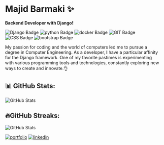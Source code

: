 # Majid Barmaki ✨

**Backend Developer with Django!**

![Django Badge](https://img.shields.io/badge/Django-4ab88f?logo=django&logoColor=323643&style=flat-square)
![python Badge](https://img.shields.io/badge/Python-yellow?logo=python&logoColor=white&style=flat-square)
![docker Badge](https://img.shields.io/badge/Docker-2e4bb2?logo=docker&logoColor=white&style=flat-square)
![GIT Badge](https://img.shields.io/badge/GIT-ff0000?logo=git&logoColor=white&style=flat-square)
![CSS Badge](https://img.shields.io/badge/CSS-008bff?logo=css3&logoColor=white&style=flat-square)
![bootstrap Badge](https://img.shields.io/badge/bootstrap-bc05ff?logo=bootstrap&logoColor=white&style=flat-square)

My passion for coding and the world of computers led me to pursue a degree in Computer Engineering. As a developer, I have a particular affinity for the Django framework. One of my favorite pastimes is experimenting with various programming tools and technologies, constantly exploring new ways to create and innovate.👌


## 📊 GitHub Stats:
![GitHub Stats](https://github-readme-stats.vercel.app/api?username=itsMajid-dev&show_icons=true&theme=radical)


## 🔥GitHub Streaks:
![GitHub Stats](https://github-readme-streak-stats.herokuapp.com/?user=itsMajid-dev&theme=radical)






[![portfolio](https://img.shields.io/badge/email-E4405F?style=for-the-badge&logo=gmail&logoColor=white)](mailto:itsMajid.dev@gmail.com)
[![linkedin](https://img.shields.io/badge/linkedin-0A66C2?style=for-the-badge&logo=linkedin&logoColor=white)](https://www.linkedin.com/in/itsmajid-dev)

